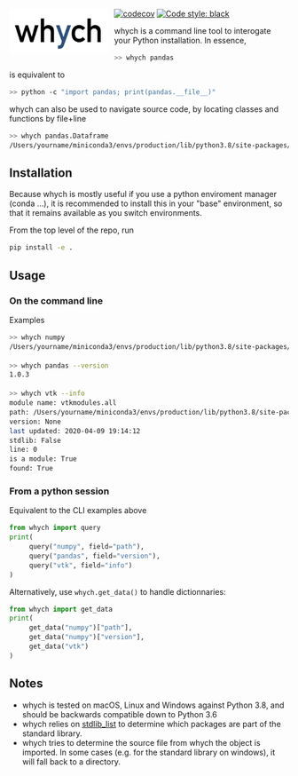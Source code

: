 <img src="logo.jpg"
     alt="whych logo"
     height="80"
     style="float: left; margin-right: 10px;" />
     
[![codecov](https://codecov.io/gh/neutrinoceros/whych/branch/master/graph/badge.svg)](https://codecov.io/gh/neutrinoceros/whych)
[![Code style: black](https://img.shields.io/badge/code%20style-black-000000.svg)](https://github.com/psf/black)

whych is a command line tool to interogate your Python installation.
In essence,

```bash
>> whych pandas
```
is equivalent to
```bash
>> python -c "import pandas; print(pandas.__file__)"
```

whych can also be used to navigate source code, by locating classes and functions by file+line

```bash
>> whych pandas.Dataframe
/Users/yourname/miniconda3/envs/production/lib/python3.8/site-packages/pandas/core/frame.py:319
```


## Installation

Because whych is mostly useful if you use a python enviroment manager (conda ...), it is recommended
to install this in your "base" environment, so that it remains available as you switch environments.

From the top level of the repo, run
```bash
pip install -e .
```


## Usage

### On the command line

Examples

```bash
>> whych numpy
/Users/yourname/miniconda3/envs/production/lib/python3.8/site-packages/numpy

>> whych pandas --version
1.0.3

>> whych vtk --info
module name: vtkmodules.all
path: /Users/yourname/miniconda3/envs/production/lib/python3.8/site-packages/vtkmodules/all.py
version: None
last updated: 2020-04-09 19:14:12
stdlib: False
line: 0
is a module: True
found: True
```

### From a python session

Equivalent to the CLI examples above
```python
from whych import query
print(
     query("numpy", field="path"),
     query("pandas", field="version"),
     query("vtk", field="info")
)
```

Alternatively, use `whych.get_data()` to handle dictionnaries:
```python
from whych import get_data
print(
     get_data("numpy")["path"],
     get_data("numpy")["version"],
     get_data("vtk")
)
```

## Notes
- whych is tested on macOS, Linux and Windows against Python 3.8, and should be backwards compatible
  down to Python 3.6
- whych relies on [stdlib_list](https://github.com/jackmaney/python-stdlib-list) to determine which
  packages are part of the standard library.
- whych tries to determine the source file from whych the object is imported. In
  some cases (e.g. for the standard library on windows), it will fall back to a directory.
